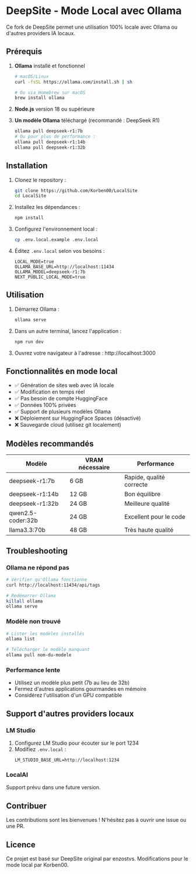 # DeepSite - Mode Local avec Ollama

Ce fork de DeepSite permet une utilisation 100% locale avec Ollama ou d'autres providers IA locaux.

## Prérequis

1. **Ollama** installé et fonctionnel
   ```bash
   # macOS/Linux
   curl -fsSL https://ollama.com/install.sh | sh
   
   # Ou via Homebrew sur macOS
   brew install ollama
   ```

2. **Node.js** version 18 ou supérieure

3. **Un modèle Ollama** téléchargé (recommandé : DeepSeek R1)
   ```bash
   ollama pull deepseek-r1:7b
   # Ou pour plus de performance :
   ollama pull deepseek-r1:14b
   ollama pull deepseek-r1:32b
   ```

## Installation

1. Clonez le repository :
   ```bash
   git clone https://github.com/Korben00/LocalSite
   cd LocalSite
   ```

2. Installez les dépendances :
   ```bash
   npm install
   ```

3. Configurez l'environnement local :
   ```bash
   cp .env.local.example .env.local
   ```

4. Éditez `.env.local` selon vos besoins :
   ```env
   LOCAL_MODE=true
   OLLAMA_BASE_URL=http://localhost:11434
   OLLAMA_MODEL=deepseek-r1:7b
   NEXT_PUBLIC_LOCAL_MODE=true
   ```

## Utilisation

1. Démarrez Ollama :
   ```bash
   ollama serve
   ```

2. Dans un autre terminal, lancez l'application :
   ```bash
   npm run dev
   ```

3. Ouvrez votre navigateur à l'adresse : http://localhost:3000

## Fonctionnalités en mode local

- ✅ Génération de sites web avec IA locale
- ✅ Modification en temps réel
- ✅ Pas besoin de compte HuggingFace
- ✅ Données 100% privées
- ✅ Support de plusieurs modèles Ollama
- ❌ Déploiement sur HuggingFace Spaces (désactivé)
- ❌ Sauvegarde cloud (utilisez git localement)

## Modèles recommandés

| Modèle | VRAM nécessaire | Performance |
|--------|----------------|-------------|
| deepseek-r1:7b | 6 GB | Rapide, qualité correcte |
| deepseek-r1:14b | 12 GB | Bon équilibre |
| deepseek-r1:32b | 24 GB | Meilleure qualité |
| qwen2.5-coder:32b | 24 GB | Excellent pour le code |
| llama3.3:70b | 48 GB | Très haute qualité |

## Troubleshooting

### Ollama ne répond pas
```bash
# Vérifier qu'Ollama fonctionne
curl http://localhost:11434/api/tags

# Redémarrer Ollama
killall ollama
ollama serve
```

### Modèle non trouvé
```bash
# Lister les modèles installés
ollama list

# Télécharger le modèle manquant
ollama pull nom-du-modele
```

### Performance lente
- Utilisez un modèle plus petit (7b au lieu de 32b)
- Fermez d'autres applications gourmandes en mémoire
- Considérez l'utilisation d'un GPU compatible

## Support d'autres providers locaux

### LM Studio
1. Configurez LM Studio pour écouter sur le port 1234
2. Modifiez `.env.local` :
   ```env
   LM_STUDIO_BASE_URL=http://localhost:1234
   ```

### LocalAI
Support prévu dans une future version.

## Contribuer

Les contributions sont les bienvenues ! N'hésitez pas à ouvrir une issue ou une PR.

## Licence

Ce projet est basé sur DeepSite original par enzostvs.
Modifications pour le mode local par Korben00.